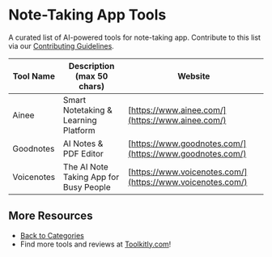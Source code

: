 # Note-Taking App Tools

A curated list of AI-powered tools for note-taking app. Contribute to this list via our [Contributing Guidelines](https://github.com/ToolkitlyAI/awesome-ai-tools/blob/master/CONTRIBUTING.md).

| Tool Name | Description (max 50 chars) | Website |
|-----------|----------------------------|---------|
| Ainee | Smart Notetaking & Learning Platform | [https://www.ainee.com/](https://www.ainee.com/) |
| Goodnotes | AI Notes & PDF Editor | [https://www.goodnotes.com/](https://www.goodnotes.com/) |
| Voicenotes | The AI Note Taking App for Busy People | [https://www.voicenotes.com/](https://www.voicenotes.com/) |

## More Resources
- [Back to Categories](https://github.com/ToolkitlyAI/awesome-ai-tools/blob/master/README.md)
- Find more tools and reviews at [Toolkitly.com](https://toolkitly.com)!
